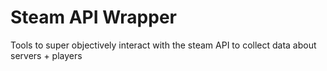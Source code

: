 # Steam API Wrapper
Tools to super objectively interact with the steam API to collect data about servers + players
